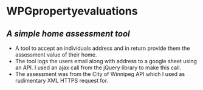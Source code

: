 ﻿# WPGpropertyevaluations
 *A simple home assessment tool*
--------------------------
- A tool to accept an individuals address and in return provide them the assessment value of their home.
- The tool logs the users email along with address to a google sheet using an API. I used an ajax call from the jQuery library to make this call.
- The assessment was from the City of Winnipeg API which I used as rudimentary XML HTTPS request for.
